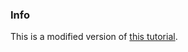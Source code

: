 ### Info
This is a modified version of [this tutorial][tutorial_hello].

[tutorial_hello]: http://jacamo.sourceforge.net/tutorial/coordination/